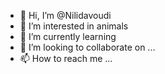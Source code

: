 - 👋 Hi, I’m @Nilidavoudi
- 👀 I’m interested in animals
- 🌱 I’m currently learning 
- 💞️ I’m looking to collaborate on ...
- 📫 How to reach me ...

<!---
Nilidavoudi/Nilidavoudi is a ✨ special ✨ repository because its `README.md` (this file) appears on your GitHub profile.
You can click the Preview link to take a look at your changes.
--->
